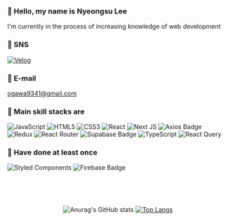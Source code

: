 <div align="left">

### 👤 Hello, my name is Nyeongsu Lee
I'm currently in the process of increasing knowledge of web development
    
### 🤝 SNS
[![Velog](http://img.shields.io/badge/-Velog-20C997?style=for-the-badge)](https://velog.io/@frog41/posts)
  
### 📧 E-mail
ogawa9341@gmail.com
  
### 🔧 Main skill stacks are
![JavaScript](https://img.shields.io/badge/javascript-%23323330.svg?style=for-the-badge&logo=javascript&logoColor=%23F7DF1E) ![HTML5](https://img.shields.io/badge/html5-%23E34F26.svg?style=for-the-badge&logo=html5&logoColor=white) ![CSS3](https://img.shields.io/badge/css3-%231572B6.svg?style=for-the-badge&logo=css3&logoColor=white) ![React](https://img.shields.io/badge/react-%2320232a.svg?style=for-the-badge&logo=react&logoColor=%2361DAFB)  ![Next JS](https://img.shields.io/badge/Next-black?style=for-the-badge&logo=next.js&logoColor=white)  ![Axios Badge](https://img.shields.io/badge/Axios-5A29E4?logo=axios&logoColor=fff&style=for-the-badge) ![Redux](https://img.shields.io/badge/redux-%23593d88.svg?style=for-the-badge&logo=redux&logoColor=white) ![React Router](https://img.shields.io/badge/React_Router-CA4245?style=for-the-badge&logo=react-router&logoColor=white) ![Supabase Badge](https://img.shields.io/badge/Supabase-3FCF8E?logo=supabase&logoColor=fff&style=for-the-badge) ![TypeScript](https://img.shields.io/badge/typescript-%23007ACC.svg?style=for-the-badge&logo=typescript&logoColor=white) ![React Query](https://img.shields.io/badge/-React%20Query-FF4154?style=for-the-badge&logo=react%20query&logoColor=white)
  
### 🤯 Have done at least once
![Styled Components](https://img.shields.io/badge/styled--components-DB7093?style=for-the-badge&logo=styled-components&logoColor=white) ![Firebase Badge](https://img.shields.io/badge/Firebase-FFCA28?logo=firebase&logoColor=000&style=for-the-badge)
</div>

<br><br><br>

<div align="center">
  
![Anurag's GitHub stats](https://github-readme-stats.vercel.app/api?username=LEE-NS&show-icons=true&layout=normal) [![Top Langs](https://github-readme-stats.vercel.app/api/top-langs/?username=LEE-NS&langs-count=10&layout=normal)](https://github.com/LEE-NS)﻿

</div>





<!--
**LEE-NS/LEE-NS** is a ✨ _special_ ✨ repository because its `README.md` (this file) appears on your GitHub profile.

Here are some no ideas to get you started:

- 🔭 I’m currently working on ...
- 🌱 I’m currently learning ...
- 👯 I’m looking to collaborate on ...
- 🤔 I’m looking for help with ...
- 💬 Ask me about ...
- 📫 How to reach me: ...
- 😄 Pronouns: ...
- ⚡ Fun fact: ...
-->
